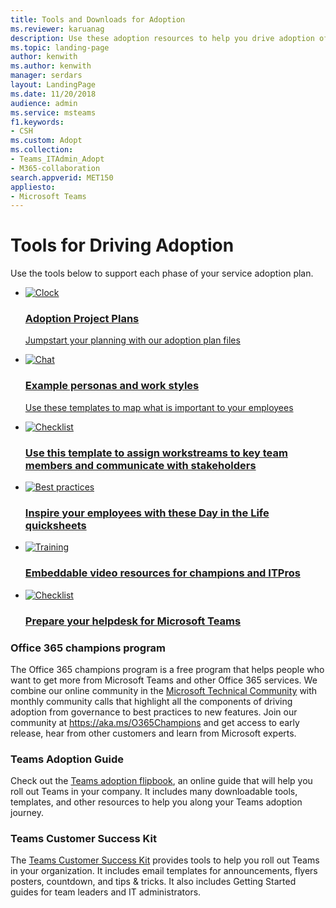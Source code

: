 ```yaml
---
title: Tools and Downloads for Adoption
ms.reviewer: karuanag
description: Use these adoption resources to help you drive adoption of Microsoft Teams and other Office 365 services.
ms.topic: landing-page
author: kenwith
ms.author: kenwith
manager: serdars
layout: LandingPage
ms.date: 11/20/2018
audience: admin 
ms.service: msteams
f1.keywords:
- CSH
ms.custom: Adopt
ms.collection: 
- Teams_ITAdmin_Adopt
- M365-collaboration
search.appverid: MET150
appliesto: 
- Microsoft Teams
---
```

# Tools for Driving Adoption 

Use the tools below to support each phase of your service adoption plan.  

<ul class="panelContent cardsFTitle">
    <li>
        <a href="https://github.com/MicrosoftDocs/OfficeDocs-SkypeForBusiness/blob/live/Teams/downloads/teams-adopt-service-adoption-plans-oct-2018.zip
?raw=true">
        <div class="cardSize">
            <div class="cardPadding">
                <div class="card">
                    <div class="cardImageOuter">
                        <div class="cardImage">
                            <img src="https://docs.microsoft.com/office/media/icons/clock-teams.svg" alt="Clock" />
                        </div>
                    </div>
                    <div class="cardText">
                        <h3>Adoption Project Plans</h3>
                        <p>Jumpstart your planning with our adoption plan files</p>
                    </div>
                </div>
            </div>
        </div>
        </a>
    </li>
    <li>
        <a href="https://github.com/MicrosoftDocs/OfficeDocs-SkypeForBusiness/blob/live/Teams/downloads/teams-adopt-example-personas.zip
?raw=true">
        <div class="cardSize">
            <div class="cardPadding">
                <div class="card">
                    <div class="cardImageOuter">
                        <div class="cardImage">
                            <img src="https://docs.microsoft.com/office/media/icons/users-people.svg" alt="Chat" />
                        </div>
                    </div>
                    <div class="cardText">
                        <h3>Example personas and work styles</h3>
                        <p>Use these templates to map what is important to your employees<p>
                    </div>
                </div>
            </div>
        </div>
        </a>
    </li>
    <li>
        <a href="https://github.com/MicrosoftDocs/OfficeDocs-SkypeForBusiness/blob/live/Teams/downloads/teams-adopt-work-assign-and-stakeholders.zip
?raw=true">
        <div class="cardSize">
            <div class="cardPadding">
                <div class="card">
                    <div class="cardImageOuter">
                        <div class="cardImage">
                            <img src="https://docs.microsoft.com/office/media/icons/task-checklist-planning-teams.svg" alt="Checklist" />
                        </div>
                    </div>
                    <div class="cardText">
                        <h3>Use this template to assign workstreams to key team members and communicate with stakeholders</h3>
                    </div>
                </div>
            </div>
        </div>
        </a>
    </li>
    <li>
        <a href="https://github.com/MicrosoftDocs/OfficeDocs-SkypeForBusiness/blob/live/Teams/downloads/teams-adopt-day-in-the-life-quicksheets.zip
?raw=true">
        <div class="cardSize">
            <div class="cardPadding">
                <div class="card">
                    <div class="cardImageOuter">
                        <div class="cardImage">
                            <img src="https://docs.microsoft.com//office/media/icons/best-practices-teams.svg" alt="Best practices" />
                        </div>
                    </div>
                    <div class="cardText">
                        <h3>Inspire your employees with these Day in the Life quicksheets</h3>
                    </div>
                </div>
            </div>
        </div>
        </a>
    </li>
    <li>
        <a href="https://aka.ms/CoffeeintheCloud">
        <div class="cardSize">
            <div class="cardPadding">
                <div class="card">
                    <div class="cardImageOuter">
                        <div class="cardImage">
                            <img src="https://docs.microsoft.com/office/media/icons/education-tutorial-teams.svg" alt="Training" />
                        </div>
                    </div>
                    <div class="cardText">
                        <h3>Embeddable video resources for champions and ITPros</h3>
                    </div>
                </div>
            </div>
        </div>
        </a>
    </li>
<li>
        <a href="https://github.com/MicrosoftDocs/OfficeDocs-SkypeForBusiness/blob/live/Teams/downloads/teams-adopt-helpdesk-guide.pdf
?raw=true">
        <div class="cardSize">
            <div class="cardPadding">
                <div class="card">
                    <div class="cardImageOuter">
                        <div class="cardImage">
                            <img src="https://docs.microsoft.com/office/media/icons/success.svg" alt="Checklist" />
                        </div>
                    </div>
                    <div class="cardText">
                        <h3>Prepare your helpdesk for Microsoft Teams</h3>
                    </div>
                </div>
            </div>
        </div>
        </a>
    </li></ul>


### Office 365 champions program
The Office 365 champions program is a free program that helps people who want to get more from Microsoft Teams and other Office 365 services. We combine our online community in the [Microsoft Technical Community](https://aka.ms/DriveAdoption) with monthly community calls that highlight all the components of driving adoption from governance to best practices to new features. Join our community at https://aka.ms/O365Champions and get access to early release, hear from other customers and learn from Microsoft experts.  

### Teams Adoption Guide
Check out the [Teams adoption flipbook](https://aka.ms/teamstoolkit), an online guide that will help you roll out Teams in your company. It includes many downloadable tools, templates, and other resources to help you along your Teams adoption journey.

### Teams Customer Success Kit
The [Teams Customer Success Kit](https://download.microsoft.com/download/A/E/9/AE984CD4-CF4B-41E7-9ABD-6735E3F01897/MicrosoftTeamsCustomerSuccessKit.zip) provides tools to help you roll out Teams in your organization. It includes email templates for announcements, flyers posters, countdown, and tips & tricks. It also includes Getting Started guides for team leaders and IT administrators.
